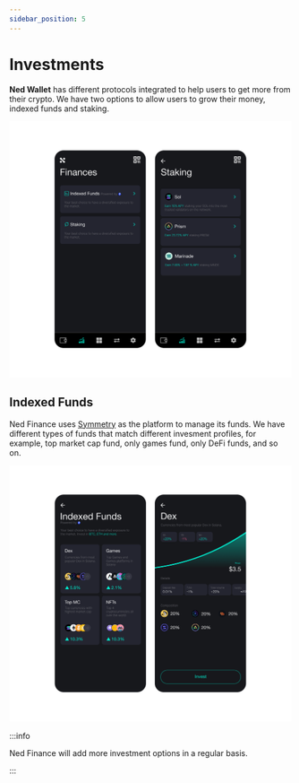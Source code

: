 ```yaml
---
sidebar_position: 5
---
```


# Investments

**Ned Wallet** has different protocols integrated to help users to get more from
their crypto. We have two options to allow users to grow their money, indexed
funds and staking.

![](./img/investments.png)

## Indexed Funds

Ned Finance uses [Symmetry](https://symmetry.fi/) as the platform to manage its
funds. We have different types of funds that match different invesment profiles,
for example, top market cap fund, only games fund, only DeFi funds, and so on.

![](./img/funds.png)

:::info

Ned Finance will add more investment options in a regular basis.

:::

